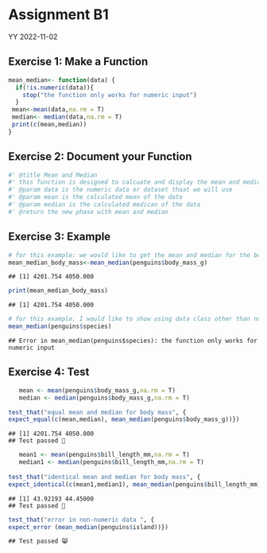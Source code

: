 Assignment B1
================
YY
2022-11-02

## Exercise 1: Make a Function

``` r
mean_median<- function(data) {
  if(!is.numeric(data)){
    stop("the function only works for numeric input")
  }
 mean<-mean(data,na.rm = T)
 median<- median(data,na.rm = T)
 print(c(mean,median))
}
```

## Exercise 2: Document your Function

``` r
#' @title Mean and Median
#' this function is designed to calcuate and display the mean and median at thes same time 
#' @param data is the numeric data or dataset thaat we will use
#' @param mean is the calculated mean of the data
#' @param median is the calculated medican of the data
#' @return the new phase with mean and median
```

## Exercise 3: Example

``` r
# for this example: we would like to get the mean and median for the body mass in the penguins database 
mean_median_body_mass<-mean_median(penguins$body_mass_g)
```

    ## [1] 4201.754 4050.000

``` r
print(mean_median_body_mass)
```

    ## [1] 4201.754 4050.000

``` r
# for this example, I would like to show using data class other than numeric data will return in error
mean_median(penguins$species)
```

    ## Error in mean_median(penguins$species): the function only works for numeric input

## Exercise 4: Test

``` r
   mean <- mean(penguins$body_mass_g,na.rm = T) 
   median <- median(penguins$body_mass_g,na.rm = T) 

test_that("equal mean and median for body mass", {
expect_equal(c(mean,median), mean_median(penguins$body_mass_g))})
```

    ## [1] 4201.754 4050.000
    ## Test passed 🥳

``` r
   mean1 <- mean(penguins$bill_length_mm,na.rm = T) 
   median1 <- median(penguins$bill_length_mm,na.rm = T) 
   
test_that("identical mean and median for body mass", {
expect_identical(c(mean1,median1), mean_median(penguins$bill_length_mm))})
```

    ## [1] 43.92193 44.45000
    ## Test passed 🎉

``` r
test_that("error in non-numeric data ", {
expect_error (mean_median(penguins$island))})
```

    ## Test passed 😸
